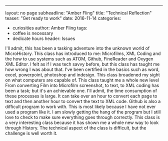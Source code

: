 ---
layout: no page
subheadline: "Amber Fling"
title: "Technical Reflection"
teaser: "Get ready to work"
date: 2016-11-14
categories:
  - curiosities
author: Amber Fling
tags:
  - coffee is necessary
  - dedicate hours
header: Issues

I'll admit, this has been a tasking adventure into the unknown world of
MicroHistory. This class has introduced to me: Microfilms, XML Coding
and the how to use systems such as ATOM, Github, FineReader and Oxygen
XML Editor. I felt as if I was tech savvy before, but this class has
taught me how wrong I was about that. I've been certified in the basics
such as word, excel, powerpoint, photoshop and indesign. This class
broadened my sight on what computers are capable of. This class taught
me a whole new level From converting Film into Microfilm screenshot,
to text, to XML coding has been a task; but it's an achievable one. I'll
admit, the time consumption of these processes is large. It can take
over an hour to convert each page to text and then another hour to convert
the text to XML code.
Github is also a difficult program to work with. This is most likely
because I have not ever used a program like it. I am slowly getting the
hang of the program but I still love to check to make sure everything
goes through correctly. This class is a very interesting class because
it has shown me a whole new way to look through History. The technical
aspect of the class is difficult, but the challenge is well worth it.
